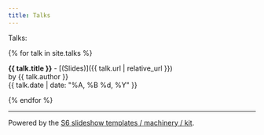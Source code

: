 ```yaml
---
title: Talks
---
```


Talks:

{% for talk in site.talks %}

**{{ talk.title }}** - [(Slides)]({{ talk.url | relative_url }})<br>
by {{ talk.author }}<br>
{{ talk.date | date: "%A, %B %d, %Y" }}

{% endfor %}


----

Powered by the [S6 slideshow templates / machinery / kit](http://slidekit.github.io).
